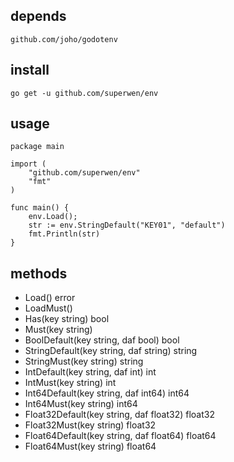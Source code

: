 ## depends
```
github.com/joho/godotenv
```
## install
```
go get -u github.com/superwen/env
```
## usage
```
package main

import (
    "github.com/superwen/env"
    "fmt"
)

func main() {
    env.Load();
    str := env.StringDefault("KEY01", "default")
    fmt.Println(str)
}
```
## methods
- Load() error
- LoadMust()
- Has(key string) bool
- Must(key string)
- BoolDefault(key string, daf bool) bool
- StringDefault(key string, daf string) string
- StringMust(key string) string
- IntDefault(key string, daf int) int
- IntMust(key string) int
- Int64Default(key string, daf int64) int64
- Int64Must(key string) int64
- Float32Default(key string, daf float32) float32
- Float32Must(key string) float32
- Float64Default(key string, daf float64) float64
- Float64Must(key string) float64
